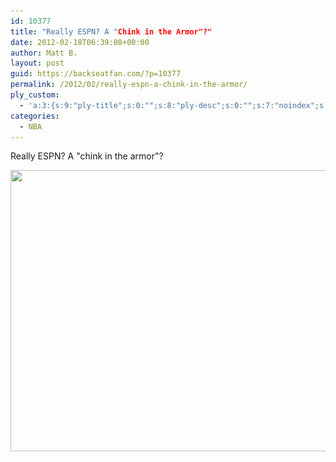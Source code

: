 ```yaml
---
id: 10377
title: "Really ESPN? A "Chink in the Armor"?"
date: 2012-02-18T06:39:08+00:00
author: Matt B.
layout: post
guid: https://backseatfan.com/?p=10377
permalink: /2012/02/really-espn-a-chink-in-the-armor/
ply_custom:
  - 'a:3:{s:9:"ply-title";s:0:"";s:8:"ply-desc";s:0:"";s:7:"noindex";s:0:"";}'
categories:
  - NBA
---
```


<div class="entry">
  <p>
    Really ESPN? A "chink in the armor"?
  </p>

  <p>
    <a href="/images/2012/02/lin.jpg"><img class="aligncenter size-full wp-image-10378" title="lin" src="/images/2012/02/lin.jpg" alt="" width="600" height="450" srcset="/images/2012/02/lin.jpg 600w, /images/2012/02/lin-300x225.jpg 300w" sizes="(max-width: 600px) 100vw, 600px" /></a>
  </p>
</div>
